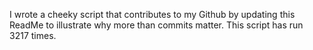 I wrote a cheeky script that contributes to my Github by updating this ReadMe to illustrate why more than commits matter. This script has run 3217 times.